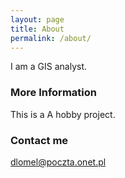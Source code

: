 ```yaml
---
layout: page
title: About
permalink: /about/
---
```


I am a GIS analyst.

### More Information

This is a A hobby project.

### Contact me

[dlomel@poczta.onet.pl](mailto:dlomel@poczta.onet.pl)
